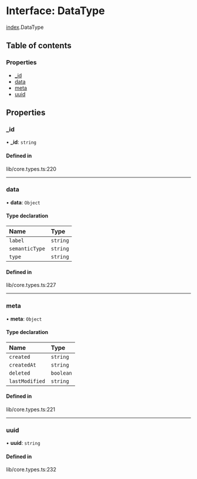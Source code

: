 # Interface: DataType

[index](../wiki/index).DataType

## Table of contents

### Properties

- [\_id](../wiki/index.DataType#_id)
- [data](../wiki/index.DataType#data)
- [meta](../wiki/index.DataType#meta)
- [uuid](../wiki/index.DataType#uuid)

## Properties

### \_id

• **\_id**: `string`

#### Defined in

lib/core.types.ts:220

___

### data

• **data**: `Object`

#### Type declaration

| Name | Type |
| :------ | :------ |
| `label` | `string` |
| `semanticType` | `string` |
| `type` | `string` |

#### Defined in

lib/core.types.ts:227

___

### meta

• **meta**: `Object`

#### Type declaration

| Name | Type |
| :------ | :------ |
| `created` | `string` |
| `createdAt` | `string` |
| `deleted` | `boolean` |
| `lastModified` | `string` |

#### Defined in

lib/core.types.ts:221

___

### uuid

• **uuid**: `string`

#### Defined in

lib/core.types.ts:232
